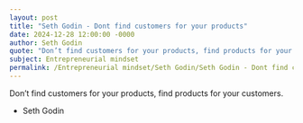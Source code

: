 ```yaml
---
layout: post
title: "Seth Godin - Dont find customers for your products"
date: 2024-12-28 12:00:00 -0000
author: Seth Godin
quote: "Don’t find customers for your products, find products for your customers."
subject: Entrepreneurial mindset
permalink: /Entrepreneurial mindset/Seth Godin/Seth Godin - Dont find customers for your products
---
```


Don’t find customers for your products, find products for your customers.

- Seth Godin
